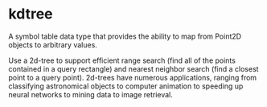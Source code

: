 # kdtree
A symbol table data type that provides the ability to map from Point2D objects to arbitrary values. 

Use a 2d-tree to support efficient range search (find all of the points contained in a query rectangle) and nearest neighbor search (find a closest point to a query point). 2d-trees have numerous applications, ranging from classifying astronomical objects to computer animation to speeding up neural networks to mining data to image retrieval.
